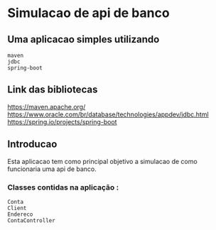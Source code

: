 # Simulacao de api de banco

## Uma aplicacao simples utilizando

    maven
    jdbc
    spring-boot

## Link das bibliotecas

https://maven.apache.org/
https://www.oracle.com/br/database/technologies/appdev/jdbc.html
https://spring.io/projects/spring-boot

## Introducao

Esta aplicacao tem como principal objetivo a simulacao de como funcionaria uma api de banco.

### Classes contidas na aplicação :

    Conta
    Client
    Endereco
    ContaController
